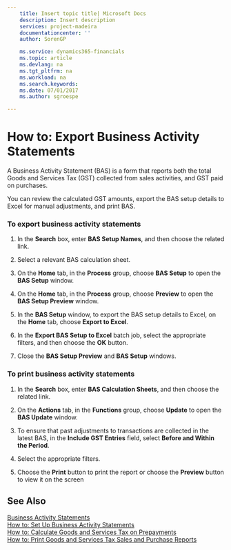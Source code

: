 ```yaml
---
    title: Insert topic title| Microsoft Docs
    description: Insert description
    services: project-madeira
    documentationcenter: ''
    author: SorenGP

    ms.service: dynamics365-financials
    ms.topic: article
    ms.devlang: na
    ms.tgt_pltfrm: na
    ms.workload: na
    ms.search.keywords:
    ms.date: 07/01/2017
    ms.author: sgroespe

---
```

# How to: Export Business Activity Statements
A Business Activity Statement \(BAS\) is a form that reports both the total Goods and Services Tax \(GST\) collected from sales activities, and GST paid on purchases.  
  
 You can review the calculated GST amounts, export the BAS setup details to Excel for manual adjustments, and print BAS.  
  
### To export business activity statements  
  
1.  In the **Search** box, enter **BAS Setup Names**, and then choose the related link.  
  
2.  Select a relevant BAS calculation sheet.  
  
3.  On the **Home** tab, in the **Process** group, choose **BAS Setup** to open the **BAS Setup** window.  
  
4.  On the **Home** tab, in the **Process** group, choose **Preview** to open the **BAS Setup Preview** window.  
  
5.  In the **BAS Setup** window, to export the BAS setup details to Excel, on the **Home** tab, choose **Export to Excel**.  
  
6.  In the **Export BAS Setup to Excel** batch job, select the appropriate filters, and then choose the **OK** button.  
  
7.  Close the **BAS Setup Preview** and **BAS Setup** windows.  
  
### To print business activity statements  
  
1.  In the **Search** box, enter **BAS Calculation Sheets**, and then choose the related link.  
  
2.  On the **Actions** tab, in the **Functions** group, choose **Update** to open the **BAS Update** window.  
  
3.  To ensure that past adjustments to transactions are collected in the latest BAS, in the **Include GST Entries** field, select **Before and Within the Period**.  
  
4.  Select the appropriate filters.  
  
5.  Choose the **Print** button to print the report or choose the **Preview** button to view it on the screen  
  
## See Also  
 [Business Activity Statements](business-activity-statements.md)   
 [How to: Set Up Business Activity Statements](how-to-set-up-business-activity-statements.md)   
 [How to: Calculate Goods and Services Tax on Prepayments](how-to-calculate-goods-and-services-tax-on-prepayments.md)   
 [How to: Print Goods and Services Tax Sales and Purchase Reports](how-to-print-goods-and-services-tax-sales-and-purchase-reports.md)